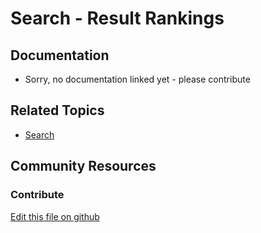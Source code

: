# Search - Result Rankings

## Documentation

* Sorry, no documentation linked yet - please contribute

## Related Topics

* [Search](https://portal.liferay.dev/docs/7-2/user/-/knowledge_base/u/search)

## Community Resources

### Contribute

[Edit this file on github](https://github.com/olafk/controlpanel-documentation-docs/blob/master/md/72en/com_liferay_portal_search_tuning_rankings_web_internal_portlet_ResultRankingsPortlet.md)
